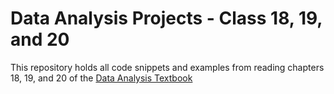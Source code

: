 # Data Analysis Projects - Class 18, 19, and 20

This repository holds all code snippets and examples from reading chapters 18, 19, and 20 of the [Data Analysis Textbook](https://education.launchcode.org/data-analysis-curriculum/)
